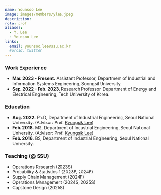 ```yaml
---
name: Younsoo Lee
image: images/members/ylee.jpeg
description: 
role: prof
aliases:
  - Y. Lee
  - Younsoo Lee
links:
  email: younsoo.lee@ssu.ac.kr
  #orcid, twitter
---
```


### Work Experience 
- **Mar. 2023 - Present.** Assistant Professor, Department of Industrial and Information Systems Engineering, Soongsil University.
- **Sep. 2022 - Feb. 2023.** Research Professor, Department of Energy and Electrical Engineering, Tech University of Korea.


### Education
- **Aug. 2022.** Ph.D, Department of Industrial Engineering, Seoul National University. (Advisor: Prof. [Kyungsik Lee](http://optimize.snu.ac.kr))
- **Feb. 2018.** MS, Department of Industrial Engineering, Seoul National University. (Advisor: Prof. [Kyungsik Lee](http://optimize.snu.ac.kr))
- **Feb. 2016.** BS, Department of Industrial Engineering, Seoul National University.

### Teaching (@ SSU)
- Operations Research (2023S)
- Probability & Statistics 1 (2023F, 2024F)
- Supply Chain Management (2024F)
- Operations Management (2024S, 2025S)
- Capstone Design (2025S)
